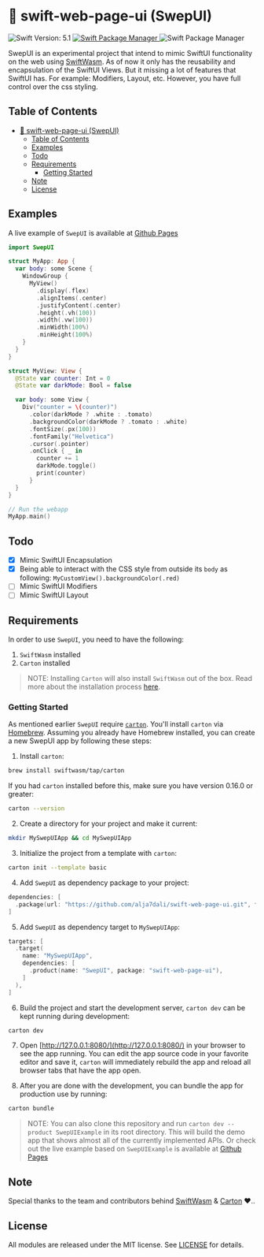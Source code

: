
# 🧾 swift-web-page-ui (SwepUI)

<p align="left">
  <img src="https://img.shields.io/badge/Swift_Version-5.1-orange.svg?style=flat&logo=Swift" alt="Swift Version: 5.1"/>
  <a href="https://swift.org/package-manager">
    <img src="https://img.shields.io/badge/SwiftPM-Compatible-darkgreen.svg?style=flat" alt="Swift Package Manager"/>
  </a>
    <img src="https://img.shields.io/badge/Platforms-macOS,%20iOS,%20Linux-darkgreen.svg?style=flat" alt="Swift Package Manager"/>
</p>

SwepUI is an experimental project that intend to mimic SwiftUI functionality on the web using [SwiftWasm](https://github.com/swiftwasm/). As of now it only has the reusability and encapsulation of the SwiftUI Views. But it missing a lot of features that SwiftUI has. For example: Modifiers, Layout, etc. However, you have full control over the css styling.

## Table of Contents

- [🧾 swift-web-page-ui (SwepUI)](#-swift-web-page-ui-swepui)
  - [Table of Contents](#table-of-contents)
  - [Examples](#examples)
  - [Todo](#todo)
  - [Requirements](#requirements)
    - [Getting Started](#getting-started)
  - [Note](#note)
  - [License](#license)

## Examples

A live example of `SwepUI` is available at [Github Pages](https://alja7dali.github.io/swift-web-page-ui/)

```swift
import SwepUI

struct MyApp: App {
  var body: some Scene {
    WindowGroup {
      MyView()
        .display(.flex)
        .alignItems(.center)
        .justifyContent(.center)
        .height(.vh(100))
        .width(.vw(100))    
        .minWidth(100%)
        .minHeight(100%)
    }
  }
}

struct MyView: View {
  @State var counter: Int = 0
  @State var darkMode: Bool = false

  var body: some View {
    Div("counter = \(counter)")
      .color(darkMode ? .white : .tomato)
      .backgroundColor(darkMode ? .tomato : .white)
      .fontSize(.px(100))
      .fontFamily("Helvetica")
      .cursor(.pointer)
      .onClick { _ in
        counter += 1
        darkMode.toggle()
        print(counter)
      }
  }
}

// Run the webapp
MyApp.main()
```

## Todo

- [X] Mimic SwiftUI Encapsulation
- [X] Being able to interact with the CSS style from outside its `body` as following: `MyCustomView().backgroundColor(.red)`
- [ ] Mimic SwiftUI Modifiers
- [ ] Mimic SwiftUI Layout

## Requirements

In order to use `SwepUI`, you need to have the following:

1. `SwiftWasm` installed
2. `Carton` installed

> NOTE: Installing `Carton` will also install `SwiftWasm` out of the box. Read more about the installation process [here](https://github.com/swiftwasm/carton#installation).

### Getting Started

As mentioned earlier `SwepUI` require [`carton`](https://github.com/swiftwasm/carton). You'll install `carton` via [Homebrew](https://brew.sh/). Assuming you already have Homebrew installed, you can create a new SwepUI app by following these steps:

1. Install `carton`:

```bash
brew install swiftwasm/tap/carton
```

If you had `carton` installed before this, make sure you have version 0.16.0 or greater:

```bash
carton --version
```

2. Create a directory for your project and make it current:

```bash
mkdir MySwepUIApp && cd MySwepUIApp
```

3. Initialize the project from a template with `carton`:

```bash
carton init --template basic
```

4. Add `SwepUI` as dependency package to your project:

``` swift
dependencies: [
  .package(url: "https://github.com/alja7dali/swift-web-page-ui.git", from: "0.0.2")
]
```

5. Add `SwepUI` as dependency target to `MySwepUIApp`:

```swift
targets: [
  .target(
    name: "MySwepUIApp",
    dependencies: [
      .product(name: "SwepUI", package: "swift-web-page-ui"),
    ]
  ),
]
```

6. Build the project and start the development server, `carton dev` can be kept running during development:

```bash
carton dev
```

7. Open [http://127.0.0.1:8080/](http://127.0.0.1:8080/) in your browser to see the app running. You can edit the app source code in your favorite editor and save it, `carton` will immediately rebuild the app and reload all browser tabs that have the app open.

8. After you are done with the development, you can bundle the app for production use by running:

```bash
carton bundle
```

> NOTE: You can also clone this repository and run `carton dev --product SwepUIExample` in its root directory. This will build the demo app that shows almost all of the currently implemented APIs. Or check out the live example based on `SwepUIExample` is available at [Github Pages](https://alja7dali.github.io/swift-web-page-ui/)

## Note

Special thanks to the team and contributors behind [SwiftWasm](https://github.com/swiftwasm) & [Carton](https://github.com/swiftwasm/carton) ♥️..

## License

All modules are released under the MIT license. See [LICENSE](./LICENSE.md) for details.
